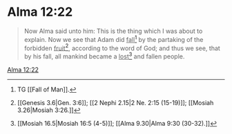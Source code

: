 # Alma 12:22

> Now Alma said unto him: This is the thing which I was about to explain. Now we see that Adam did <u>fall</u>[^a] by the partaking of the forbidden <u>fruit</u>[^b], according to the word of God; and thus we see, that by his fall, all mankind became a <u>lost</u>[^c] and fallen people.

[Alma 12:22](https://www.churchofjesuschrist.org/study/scriptures/bofm/alma/12?lang=eng&id=p22#p22)


[^a]: TG [[Fall of Man]].
[^b]: [[Genesis 3.6|Gen. 3:6]]; [[2 Nephi 2.15|2 Ne. 2:15 (15-19)]]; [[Mosiah 3.26|Mosiah 3:26.]]
[^c]: [[Mosiah 16.5|Mosiah 16:5 (4-5)]]; [[Alma 9.30|Alma 9:30 (30-32).]]
